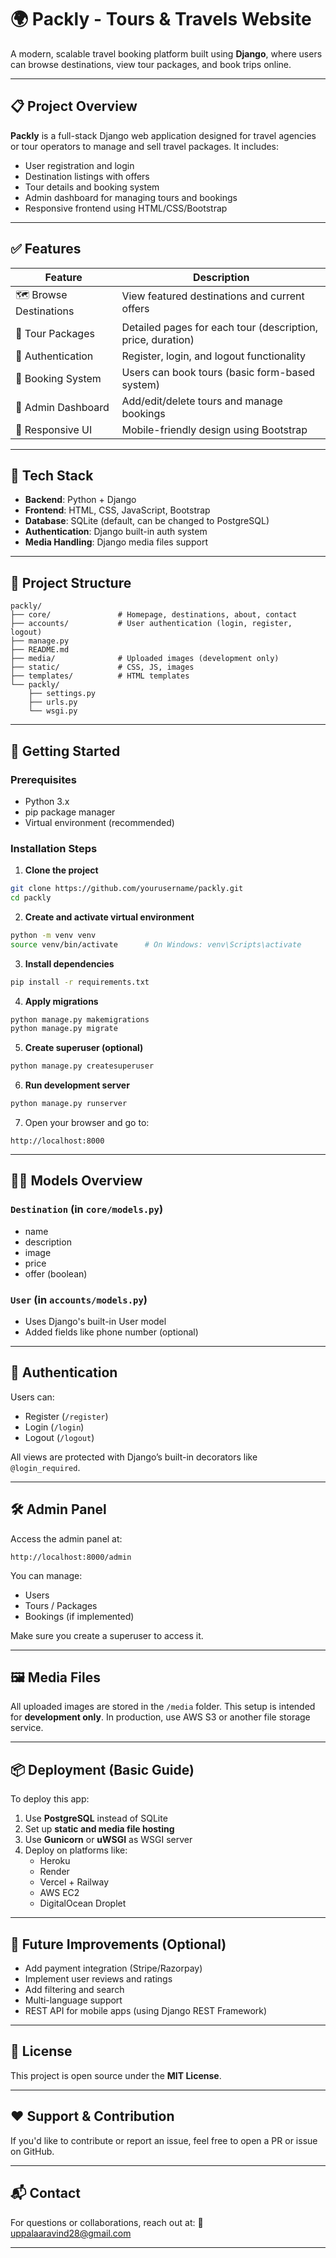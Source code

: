 # 🌍 Packly - Tours & Travels Website

A modern, scalable travel booking platform built using **Django**, where users can browse destinations, view tour packages, and book trips online.

---

## 📋 Project Overview

**Packly** is a full-stack Django web application designed for travel agencies or tour operators to manage and sell travel packages. It includes:

- User registration and login
- Destination listings with offers
- Tour details and booking system
- Admin dashboard for managing tours and bookings
- Responsive frontend using HTML/CSS/Bootstrap

---

## ✅ Features

| Feature             | Description |
|--------------------|-------------|
| 🗺️ Browse Destinations | View featured destinations and current offers |
| 💼 Tour Packages     | Detailed pages for each tour (description, price, duration) |
| 🔐 Authentication    | Register, login, and logout functionality |
| 🧾 Booking System   | Users can book tours (basic form-based system) |
| 👤 Admin Dashboard  | Add/edit/delete tours and manage bookings |
| 🎨 Responsive UI    | Mobile-friendly design using Bootstrap |

---

## 🧰 Tech Stack

- **Backend**: Python + Django
- **Frontend**: HTML, CSS, JavaScript, Bootstrap
- **Database**: SQLite (default, can be changed to PostgreSQL)
- **Authentication**: Django built-in auth system
- **Media Handling**: Django media files support

---

## 📁 Project Structure

```
packly/
├── core/               # Homepage, destinations, about, contact
├── accounts/           # User authentication (login, register, logout)
├── manage.py
├── README.md
├── media/              # Uploaded images (development only)
├── static/             # CSS, JS, images
├── templates/          # HTML templates
└── packly/
    ├── settings.py
    ├── urls.py
    └── wsgi.py
```

---

## 🚀 Getting Started

### Prerequisites

- Python 3.x
- pip package manager
- Virtual environment (recommended)

### Installation Steps

1. **Clone the project**

```bash
git clone https://github.com/yourusername/packly.git
cd packly
```

2. **Create and activate virtual environment**

```bash
python -m venv venv
source venv/bin/activate      # On Windows: venv\Scripts\activate
```

3. **Install dependencies**

```bash
pip install -r requirements.txt
```

4. **Apply migrations**

```bash
python manage.py makemigrations
python manage.py migrate
```

5. **Create superuser (optional)**

```bash
python manage.py createsuperuser
```

6. **Run development server**

```bash
python manage.py runserver
```

7. Open your browser and go to:
```
http://localhost:8000
```

---

## 🧑‍💻 Models Overview

### `Destination` (in `core/models.py`)
- name
- description
- image
- price
- offer (boolean)

### `User` (in `accounts/models.py`)
- Uses Django's built-in User model
- Added fields like phone number (optional)

---

## 🔐 Authentication

Users can:
- Register (`/register`)
- Login (`/login`)
- Logout (`/logout`)

All views are protected with Django’s built-in decorators like `@login_required`.

---

## 🛠 Admin Panel

Access the admin panel at:
```
http://localhost:8000/admin
```

You can manage:
- Users
- Tours / Packages
- Bookings (if implemented)

Make sure you create a superuser to access it.

---

## 🖼 Media Files

All uploaded images are stored in the `/media` folder. This setup is intended for **development only**. In production, use AWS S3 or another file storage service.

---

## 📦 Deployment (Basic Guide)

To deploy this app:

1. Use **PostgreSQL** instead of SQLite
2. Set up **static and media file hosting**
3. Use **Gunicorn** or **uWSGI** as WSGI server
4. Deploy on platforms like:
   - Heroku
   - Render
   - Vercel + Railway
   - AWS EC2
   - DigitalOcean Droplet

---

## 🧪 Future Improvements (Optional)

- Add payment integration (Stripe/Razorpay)
- Implement user reviews and ratings
- Add filtering and search
- Multi-language support
- REST API for mobile apps (using Django REST Framework)

---

## 📝 License

This project is open source under the **MIT License**.

---

## ❤️ Support & Contribution

If you'd like to contribute or report an issue, feel free to open a PR or issue on GitHub.

---

## 📬 Contact

For questions or collaborations, reach out at:
📧 uppalaaravind28@gmail.com  

---

